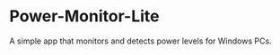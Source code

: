 Power-Monitor-Lite
==================

A simple app that monitors and detects power levels for Windows PCs.
